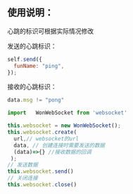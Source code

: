 ## 使用说明：

心跳的标识可根据实际情况修改

发送的心跳标识：

```js
self.send({
  funName: "ping",
});
```

接收的心跳标识：

```js
data.msg != "pong"
```

```js
import   WonWebSocket from 'websocket'

this.websocket = new WonWebSocket();
this.websocket.create(
  url,// websocket的url
  data, // 创建连接时需要发送的数据
  (data)=>{} //接收数据的回调
 );
// 发送数据
this.websocket.send()
// 关闭连接
this.websocket.close()
```
